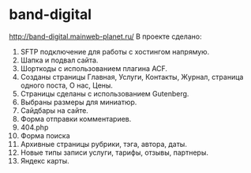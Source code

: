 # band-digital
http://band-digital.mainweb-planet.ru/
В проекте сделано:
1) SFTP подключение для работы с хостингом напрямую.
2) Шапка и подвал сайта.
3) Шорткоды с использованием плагина ACF.
4) Созданы страницы Главная, Услуги, Контакты, Журнал, страница одного поста, О нас, Цены.
5) Страницы сделаны с использованием Gutenberg.
6) Выбраны размеры для миниатюр.
7) Сайдбары на сайте.
8) Форма отправки комментариев.
9) 404.php
10) Форма поиска
11) Архивные страницы рубрики, тэга, автора, даты.
12) Новые типы записи услуги, тарифы, отзывы, партнеры.
13) Яндекс карты.

